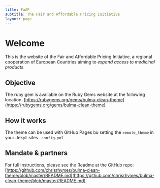 ```yaml
---
title: FaAP
subtitle: The Fair and Affordable Pricing Initiative
layout: page
---
```


# Welcome

This is the website of the Fair and Affordable Pricing Initiative, a regional cooperation of European Countries aiming to *expand access to medicinal products*. 

## Objective

The ruby gem is available on the Ruby Gems website at the following location. [https://rubygems.org/gems/bulma-clean-theme](https://rubygems.org/gems/bulma-clean-theme)

## How it works

The theme can be used with GitHub Pages bu setting the `remote_theme` in your Jekyll sites `_config.yml`

## Mandate & partners

For full instructions, please see the Readme at the GitHub repo:
[https://github.com/chrisrhymes/bulma-clean-theme/blob/master/README.md](https://github.com/chrisrhymes/bulma-clean-theme/blob/master/README.md)
